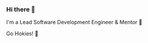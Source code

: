 ### Hi there 👋

I'm a Lead Software Development Engineer & Mentor 🚀

<!-- previous GitHub accounts during various points in my life: abaines-vt, abaines-phx, abaines-nextup -->

Go Hokies! 🧡





<!--
**abaines/abaines** is a ✨ _special_ ✨ repository because its `README.md` (this file) appears on your GitHub profile.

Here are some ideas to get you started:

- 🔭 I’m currently working on ...
- 🌱 I’m currently learning ...
- 👯 I’m looking to collaborate on ...
- 🤔 I’m looking for help with ...
- 💬 Ask me about ...
- 📫 How to reach me: ...
- 😄 Pronouns: ...
- ⚡ Fun fact: ...
-->
